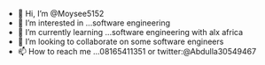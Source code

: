 - 👋 Hi, I’m @Moysee5152
- 👀 I’m interested in ...software engineering 
- 🌱 I’m currently learning ...software engineering with alx africa
- 💞️ I’m looking to collaborate on some software engineers 
- 📫 How to reach me ...08165411351 or twitter:@Abdulla30549467

<!---
Moysee5152/Moysee5152 is a ✨ special ✨ repository because its `README.md` (this file) appears on your GitHub profile.
You can click the Preview link to take a look at your changes.
--->
